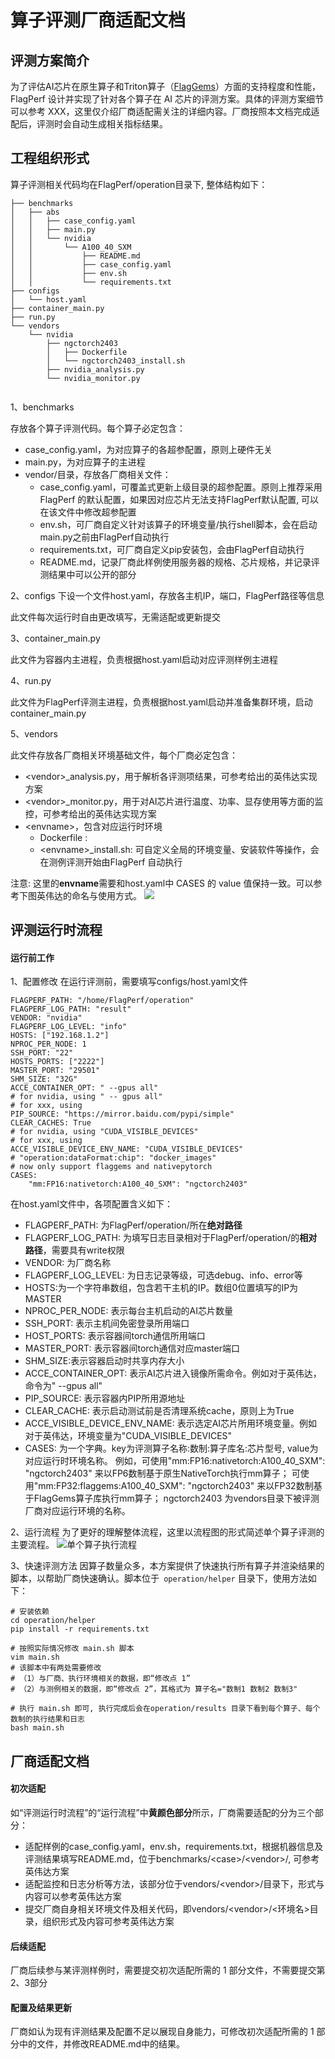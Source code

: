 # 算子评测厂商适配文档
## 评测方案简介
为了评估AI芯片在原生算子和Triton算子（[FlagGems](https://github.com/FlagOpen/FlagGems)）方面的支持程度和性能，FlagPerf 设计并实现了针对各个算子在 AI 芯片的评测方案。具体的评测方案细节可以参考 XXX，这里仅介绍厂商适配需关注的详细内容。厂商按照本文档完成适配后，评测时会自动生成相关指标结果。

## 工程组织形式
算子评测相关代码均在FlagPerf/operation目录下, 整体结构如下：
```
├── benchmarks
│   ├── abs
│   │   ├── case_config.yaml
│   │   ├── main.py
│   │   └── nvidia
│   │       └── A100_40_SXM
│   │           ├── README.md
│   │           ├── case_config.yaml
│   │           ├── env.sh
│   │           └── requirements.txt
├── configs
│   └── host.yaml
├── container_main.py
├── run.py
└── vendors
    └── nvidia
        ├── ngctorch2403
        │   ├── Dockerfile
        │   └── ngctorch2403_install.sh
        ├── nvidia_analysis.py
        └── nvidia_monitor.py
        
```
1、benchmarks

存放各个算子评测代码。每个算子必定包含：

* case_config.yaml，为对应算子的各超参配置，原则上硬件无关
* main.py，为对应算子的主进程
* vendor/目录，存放各厂商相关文件：
    * case_config.yaml，可覆盖式更新上级目录的超参配置。原则上推荐采用FlagPerf 的默认配置，如果因对应芯片无法支持FlagPerf默认配置, 可以在该文件中修改超参配置
    * env.sh，可厂商自定义针对该算子的环境变量/执行shell脚本，会在启动main.py之前由FlagPerf自动执行
    * requirements.txt，可厂商自定义pip安装包，会由FlagPerf自动执行
    * README.md，记录厂商此样例使用服务器的规格、芯片规格，并记录评测结果中可以公开的部分

2、configs
下设一个文件host.yaml，存放各主机IP，端口，FlagPerf路径等信息

此文件每次运行时自由更改填写，无需适配或更新提交

3、container_main.py

此文件为容器内主进程，负责根据host.yaml启动对应评测样例主进程

4、run.py

此文件为FlagPerf评测主进程，负责根据host.yaml启动并准备集群环境，启动container_main.py

5、vendors

此文件存放各厂商相关环境基础文件，每个厂商必定包含：
*  \<vendor\>_analysis.py，用于解析各评测项结果，可参考给出的英伟达实现方案
*  \<vendor\>_monitor.py，用于对AI芯片进行温度、功率、显存使用等方面的监控，可参考给出的英伟达实现方案
*  \<envname\>，包含对应运行时环境
    *  Dockerfile :
    *  \<envname\>_install.sh: 可自定义全局的环境变量、安装软件等操作，会在测例评测开始由FlagPerf 自动执行

注意: 这里的**envname**需要和host.yaml中 CASES 的 value 值保持一致。可以参考下图英伟达的命名与使用方式。
![](media/17211979373735/17212948369423.jpg)


## 评测运行时流程

#### 运行前工作
1、配置修改
在运行评测前，需要填写configs/host.yaml文件
```
FLAGPERF_PATH: "/home/FlagPerf/operation"
FLAGPERF_LOG_PATH: "result"
VENDOR: "nvidia"
FLAGPERF_LOG_LEVEL: "info"
HOSTS: ["192.168.1.2"]
NPROC_PER_NODE: 1
SSH_PORT: "22"
HOSTS_PORTS: ["2222"]
MASTER_PORT: "29501"
SHM_SIZE: "32G"
ACCE_CONTAINER_OPT: " --gpus all"
# for nvidia, using " -- gpus all"
# for xxx, using
PIP_SOURCE: "https://mirror.baidu.com/pypi/simple"
CLEAR_CACHES: True
# for nvidia, using "CUDA_VISIBLE_DEVICES"
# for xxx, using
ACCE_VISIBLE_DEVICE_ENV_NAME: "CUDA_VISIBLE_DEVICES"
# "operation:dataFormat:chip": "docker_images"
# now only support flaggems and nativepytorch
CASES: 
    "mm:FP16:nativetorch:A100_40_SXM": "ngctorch2403"
```
在host.yaml文件中，各项配置含义如下：

* FLAGPERF_PATH: 为FlagPerf/operation/所在**绝对路径**
* FLAGPERF_LOG_PATH: 为填写日志目录相对于FlagPerf/operation/的**相对路径**，需要具有write权限
* VENDOR: 为厂商名称
* FLAGPERF_LOG_LEVEL: 为日志记录等级，可选debug、info、error等
* HOSTS:为一个字符串数组，包含若干主机的IP。数组0位置填写的IP为MASTER
* NPROC_PER_NODE: 表示每台主机启动的AI芯片数量
* SSH_PORT: 表示主机间免密登录所用端口
* HOST_PORTS: 表示容器间torch通信所用端口
* MASTER_PORT: 表示容器间torch通信对应master端口
* SHM_SIZE:表示容器启动时共享内存大小
* ACCE_CONTAINER_OPT: 表示AI芯片进入镜像所需命令。例如对于英伟达，命令为" --gpus all"
* PIP_SOURCE: 表示容器内PIP所用源地址
* CLEAR_CACHE: 表示启动测试前是否清理系统cache，原则上为True
* ACCE_VISIBLE_DEVICE_ENV_NAME: 表示选定AI芯片所用环境变量。例如对于英伟达，环境变量为"CUDA_VISIBLE_DEVICES"
* CASES: 为一个字典。key为评测算子名称:数制:算子库名:芯片型号, value为对应运行时环境名称。
    例如，可使用"mm:FP16:nativetorch:A100_40_SXM": "ngctorch2403" 来以FP6数制基于原生NativeTorch执行mm算子；
    可使用"mm:FP32:flaggems:A100_40_SXM": "ngctorch2403" 来以FP32数制基于FlagGems算子库执行mm算子；
    ngctorch2403 为vendors目录下被评测厂商对应运行环境的名称。

2、运行流程
为了更好的理解整体流程，这里以流程图的形式简述单个算子评测的主要流程。
![单个算子执行流程](assets/%E5%8D%95%E4%B8%AA%E7%AE%97%E5%AD%90%E6%89%A7%E8%A1%8C%E6%B5%81%E7%A8%8B.png)

3、快速评测方法
因算子数量众多，本方案提供了快速执行所有算子并渲染结果的脚本，以帮助厂商快速确认。脚本位于``` operation/helper``` 目录下，使用方法如下：
```
# 安装依赖
cd operation/helper
pip install -r requirements.txt

# 按照实际情况修改 main.sh 脚本
vim main.sh 
# 该脚本中有两处需要修改
# （1）与厂商、执行环境相关的数据，即“修改点 1”
# （2）与测例相关的数据，即“修改点 2”，其格式为 算子名="数制1 数制2 数制3"

# 执行 main.sh 即可, 执行完成后会在operation/results 目录下看到每个算子、每个数制的执行结果和日志
bash main.sh
```


## 厂商适配文档
#### 初次适配
如“评测运行时流程”的“运行流程”中**黄颜色部分**所示，厂商需要适配的分为三个部分：
* 适配样例的case_config.yaml，env.sh，requirements.txt，根据机器信息及评测结果填写README.md，位于benchmarks/\<case\>/\<vendor>\/, 可参考英伟达方案
* 适配监控和日志分析等方法，该部分位于vendors/\<vendor\>/目录下，形式与内容可以参考英伟达方案
* 提交厂商自身相关环境文件及相关代码，即vendors/\<vendor\>/\<环境名\>目录，组织形式及内容可参考英伟达方案
#### 后续适配
厂商后续参与某评测样例时，需要提交初次适配所需的 1 部分文件，不需要提交第2、3部分
#### 配置及结果更新
厂商如认为现有评测结果及配置不足以展现自身能力，可修改初次适配所需的 1 部分中的文件，并修改README.md中的结果。

